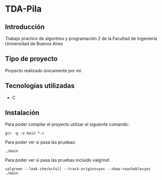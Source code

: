 # TDA-Pila

## Introducción

Trabajo practico de algoritmo y programación 2 de la Facultad de Ingeniería Universidad de Buenos Aires

## Tipo de proyecto
Proyecto realizado únicamente por mi.

## Tecnologías utilizadas
- C

## Instalación
Para poder compilar el proyecto utilizar el siguiente comando:
```
gcc -g -o main *.c 
```
Para poder ver si pasa  las pruebas:
```
./main
```
Para poder ver si pasa las pruebas incluido valgrind:
```
valgreen --leak-check=full --track-origins=yes --show-reachable=yes ./main
```
